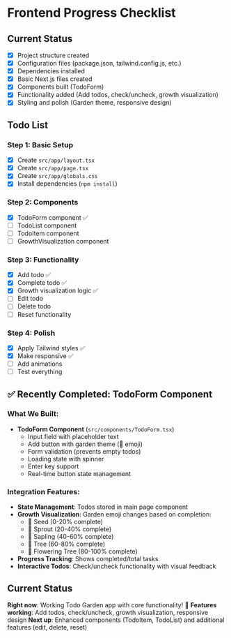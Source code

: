 # Frontend Progress Checklist

## Current Status
- [x] Project structure created
- [x] Configuration files (package.json, tailwind.config.js, etc.)
- [x] Dependencies installed
- [x] Basic Next.js files created
- [x] Components built (TodoForm)
- [x] Functionality added (Add todos, check/uncheck, growth visualization)
- [x] Styling and polish (Garden theme, responsive design)

## Todo List

### Step 1: Basic Setup
- [x] Create `src/app/layout.tsx`
- [x] Create `src/app/page.tsx`
- [x] Create `src/app/globals.css`
- [x] Install dependencies (`npm install`)

### Step 2: Components
- [x] TodoForm component ✅
- [ ] TodoList component
- [ ] TodoItem component
- [ ] GrowthVisualization component

### Step 3: Functionality
- [x] Add todo ✅
- [x] Complete todo ✅
- [x] Growth visualization logic ✅
- [ ] Edit todo
- [ ] Delete todo
- [ ] Reset functionality

### Step 4: Polish
- [x] Apply Tailwind styles ✅
- [x] Make responsive ✅
- [ ] Add animations
- [ ] Test everything

## ✅ Recently Completed: TodoForm Component

### What We Built:
- **TodoForm Component** (`src/components/TodoForm.tsx`)
  - Input field with placeholder text
  - Add button with garden theme (🌱 emoji)
  - Form validation (prevents empty todos)
  - Loading state with spinner
  - Enter key support
  - Real-time button state management

### Integration Features:
- **State Management**: Todos stored in main page component
- **Growth Visualization**: Garden emoji changes based on completion:
  - 🌱 Seed (0-20% complete)
  - 🌿 Sprout (20-40% complete)
  - 🌳 Sapling (40-60% complete)
  - 🌲 Tree (60-80% complete)
  - 🌸 Flowering Tree (80-100% complete)
- **Progress Tracking**: Shows completed/total tasks
- **Interactive Todos**: Check/uncheck functionality with visual feedback

## Current Status
**Right now**: Working Todo Garden app with core functionality! 🌱
**Features working**: Add todos, check/uncheck, growth visualization, responsive design
**Next up**: Enhanced components (TodoItem, TodoList) and additional features (edit, delete, reset)
